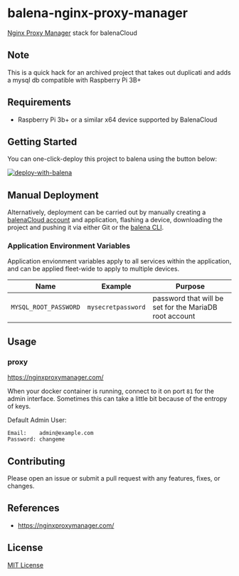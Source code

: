 # balena-nginx-proxy-manager

[Nginx Proxy Manager](https://nginxproxymanager.com/) stack for balenaCloud

## Note

This is a quick hack for an archived project that takes out duplicati and adds a mysql db compatible with Raspberry Pi 3B+

## Requirements

- Raspberry Pi 3b+ or a similar x64 device supported by BalenaCloud

## Getting Started

You can one-click-deploy this project to balena using the button below:

[![deploy-with-balena](https://balena.io/deploy.svg)](https://dashboard.balena-cloud.com/deploy?repoUrl=https://github.com/borland502/balena-nginx-proxy-manager/tarball/rpi-3b&defaultDeviceType=raspberrypi4-64)

## Manual Deployment

Alternatively, deployment can be carried out by manually creating a [balenaCloud account](https://dashboard.balena-cloud.com) and application, flashing a device, downloading the project and pushing it via either Git or the [balena CLI](https://github.com/balena-io/balena-cli).

### Application Environment Variables

Application envionment variables apply to all services within the application, and can be applied fleet-wide to apply to multiple devices.

|Name|Example|Purpose|
|---|---|---|
|`MYSQL_ROOT_PASSWORD`|`mysecretpassword`|password that will be set for the MariaDB root account|

## Usage

### proxy

<https://nginxproxymanager.com/>

When your docker container is running, connect to it on port `81` for the admin interface. Sometimes this can take a little bit because of the entropy of keys.

Default Admin User:

```
Email:    admin@example.com
Password: changeme
```

## Contributing

Please open an issue or submit a pull request with any features, fixes, or changes.

## References

- <https://nginxproxymanager.com/>

## License

[MIT License](./LICENSE)
